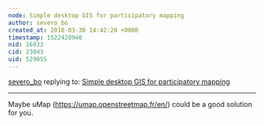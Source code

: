 ```yaml
---
node: Simple desktop GIS for participatory mapping
author: severo_bo
created_at: 2018-03-30 14:42:20 +0000
timestamp: 1522420940
nid: 16033
cid: 23043
uid: 529055
---
```




[severo_bo](../profile/severo_bo) replying to: [Simple desktop GIS for participatory mapping](../notes/mir/03-28-2018/simple-desktop-gis-for-participatory-mapping)

----
Maybe uMap (https://umap.openstreetmap.fr/en/) could be a good solution for you.